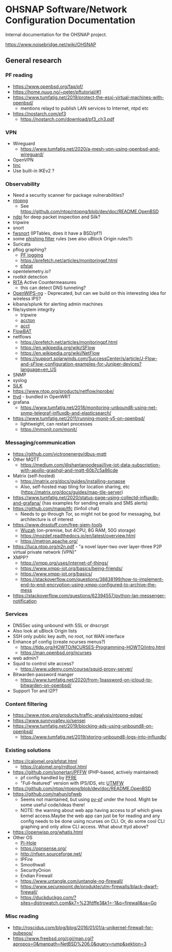# OHSNAP Software/Network Configuration Documentation

Internal documentation for the OHSNAP project.

https://www.noisebridge.net/wiki/OHSNAP

## General research

### PF reading

- https://www.openbsd.org/faq/pf/
- https://home.nuug.no/~peter/pftutorial/#1
- https://www.tumfatig.net/2019/protect-the-esxi-virtual-machines-with-openbsd/
  - mentions relayd to publish LAN services to Internet, ntpd etc
- https://nostarch.com/pf3
  - https://nostarch.com/download/pf3_ch3.pdf

### VPN

- Wireguard
  - https://www.tumfatig.net/2020/a-mesh-vpn-using-openbsd-and-wireguard/
- OpenVPN
- [tinc](https://www.tinc-vpn.org/)
- Use built-in IKEv2 ?

### Observability

- Need a security scanner for package vulnerabilities?
- [ntopng](https://www.ntop.org/products/traffic-analysis/ntop/)
  - See https://github.com/ntop/ntopng/blob/dev/doc/README.OpenBSD
- [ndpi](https://www.ntop.org/products/deep-packet-inspection/ndpi/) for deep
  packet inspection and Silk?
- tripwire
- snort
- [fwsnort](http://cipherdyne.org/fwsnort/) (IPTables, does it have a BSD/pf?)
- some
  [phishing filter](https://gitlab.com/curben/phishing-filter#phishing-url-blocklist)
  rules (see also uBlock Origin rules?):
- Suricata
- pflog graphing?
  - [PF logging](https://www.openbsd.org/faq/pf/logging.html)
  - https://prefetch.net/articles/monitoringpf.html
  - [pfstat](https://www.benzedrine.ch/pfstat.html)
- opentelemetry.io?
- rootkit detection
- [RITA](https://www.activecountermeasures.com/free-tools/rita/) Active
  Countermeasures
  - this can detect DNS tunneling?
- [OpenWIPS-ng](http://www.openwips-ng.org/) - Deprecated, but can we build on
  this interesting idea for wireless IPS?
- kibana/splunk for alerting admin machines
- file/system integrity
  - tripwire
  - [accton](https://man.openbsd.org/accton.8)
  - [acct](https://man.openbsd.org/acct.2)
- [FlowBAT](http://www.flowbat.com/)
- netflows
  - https://prefetch.net/articles/monitoringpf.html
  - https://en.wikipedia.org/wiki/SFlow
  - https://en.wikipedia.org/wiki/NetFlow
  - https://support.solarwinds.com/SuccessCenter/s/article/J-Flow-and-sFlow-configuration-examples-for-Juniper-devices?language=en_US
- SNMP
- syslog
- [SiLK](https://tools.netsa.cert.org/silk/)
- https://www.ntop.org/products/netflow/nprobe/
- [ttyd](https://tsl0922.github.io/ttyd/) - bundled in OpenWRT
- grafana
  - https://www.tumfatig.net/2018/monitoring-unbound8-using-net-snmp-telegraf-influxdb-and-elasticsearch/
- https://www.tumfatig.net/2011/running-monit-v5-on-openbsd/
  - lightweight, can restart processes
  - https://mmonit.com/monit/

### Messaging/communication

- https://github.com/victronenergy/dbus-mqtt
- Other MQTT
  - https://medium.com/@shantanoodesai/live-iot-data-subscription-with-apollo-graphql-and-mqtt-60b7c5a86cde
- Matrix (self-hosted)
  - https://matrix.org/docs/guides/installing-synapse
  - Also, self-hosted map tiling for location sharing, etc
    (https://matrix.org/docs/guides/map-tile-server)
- https://www.tumfatig.net/2020/status-page-using-collectd-influxdb-and-grafana/
  (has examples for sending emails and SMS alerts)
- https://github.com/maqp/tfc (tinfoil chat)
  - Needs to go through Tor, so might not be good for messaging, but
    architecture is of interest
- https://www.dnsstuff.com/free-siem-tools
  - [Wuzah](https://documentation.wazuh.com/current/quickstart.html)
    (on-premise, but 4CPU, 8G RAM, 50G storage)
  - https://mozdef.readthedocs.io/en/latest/overview.html
  - https://metron.apache.org/
- https://luca.ntop.org/n2n.pdf - "a novel layer-two over layer-three P2P
  virtual private network (VPN)"
- XMPP?
  - https://xmpp.org/uses/internet-of-things/
  - https://www.xmpp-iot.org/basics/being-friends/
  - https://www.xmpp-iot.org/basics/
  - https://stackoverflow.com/questions/38838199/how-to-implement-end-to-end-encryption-using-xmpp-configured-to-archive-the-mess
- https://stackoverflow.com/questions/62394557/python-lan-messenger-notification

### Services

- DNSSec using unbound with SSL or dnscrypt
- Also look at uBlock Origin lists
- SSH only public key auth, no root, not WAN interface
- Enhance pf config (create ncurses menus?)
  - https://tldp.org/HOWTO/NCURSES-Programming-HOWTO/intro.html
  - https://man.openbsd.org/ncurses
- web admin?
- Squid to control site access?
  - https://www.udemy.com/course/squid-proxy-server/
- Bitwarden password manger
  - https://www.tumfatig.net/2020/from-1password-on-icloud-to-bitwarden-on-openbsd/
- Support Tor and I2P?

### Content filtering

- https://www.ntop.org/products/traffic-analysis/ntopng-edge/
- https://www.sunnyvalley.io/sensei
- https://www.tumfatig.net/2019/blocking-ads-using-unbound8-on-openbsd/
  - https://www.tumfatig.net/2019/storing-unbound8-logs-into-influxdb/

### Existing solutions

- https://calomel.org/pfstat.html
  - https://calomel.org/rrdtool.html
- https://github.com/sonertari/PFFW (PHP-based, actively maintained)
  - pf config handled by [PFRE](https://github.com/sonertari/PFRE)
  - "Full-featured" version with IPS/IDS, etc
    [UTMFW](https://github.com/sonertari/UTMFW)
- https://github.com/ntop/ntopng/blob/dev/doc/README.OpenBSD
- https://github.com/nahun/pfweb
  - Seems not maintained, but using
    [py-pf](http://www.kernel-panic.it/software/py-pf/) under the hood. Might be
    some useful code/ideas there!
  - NOTE: the warning about web app having access to pf which gives kernel
    access.Maybe the web app can just be for reading and any config needs to be
    done using ncurses on CLI. Or, do some cool CLI graphing and only allow CLI
    access. What about ttyd above?
- https://openwisp.org/whatis.html
- Other OS
  - [Pi-Hole](https://pi-hole.net/)
  - https://opnsense.org/
  - http://nfsen.sourceforge.net/
  - IPFire
  - Smoothwall
  - SecurityOnion
  - Endian Firewall
  - https://www.untangle.com/untangle-ng-firewall/
  - https://www.securepoint.de/produkte/utm-firewalls/black-dwarf-firewall/
  - https://duckduckgo.com/?sites=distrowatch.com&k7=%23fdffe3&k1=-1&q=firewall&sa=Go

### Misc reading

- http://roscidus.com/blog/blog/2016/01/01/a-unikernel-firewall-for-qubesos/
- https://www.freebsd.org/cgi/man.cgi?apropos=0&manpath=NetBSD%206.0&query=rump&sektion=3
